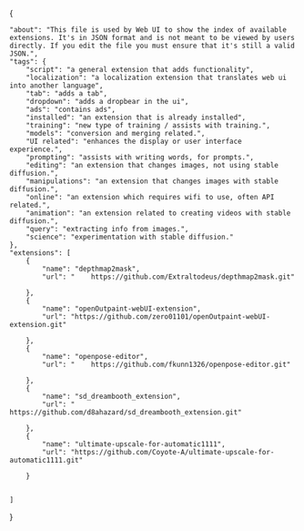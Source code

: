{

    "about": "This file is used by Web UI to show the index of available extensions. It's in JSON format and is not meant to be viewed by users directly. If you edit the file you must ensure that it's still a valid JSON.",
    "tags": {
        "script": "a general extension that adds functionality",
        "localization": "a localization extension that translates web ui into another language",
        "tab": "adds a tab",
        "dropdown": "adds a dropbear in the ui",
        "ads": "contains ads",
        "installed": "an extension that is already installed",
        "training": "new type of training / assists with training.",
        "models": "conversion and merging related.",
        "UI related": "enhances the display or user interface experience.",
        "prompting": "assists with writing words, for prompts.",
        "editing": "an extension that changes images, not using stable diffusion.",
        "manipulations": "an extension that changes images with stable diffusion.",
        "online": "an extension which requires wifi to use, often API related.",
        "animation": "an extension related to creating videos with stable diffusion.",
        "query": "extracting info from images.",
        "science": "experimentation with stable diffusion."
    },
    "extensions": [
        {
            "name": "depthmap2mask",
            "url": " 	https://github.com/Extraltodeus/depthmap2mask.git"

        },
        {
            "name": "openOutpaint-webUI-extension",
            "url": "https://github.com/zero01101/openOutpaint-webUI-extension.git"

        },
        {
            "name": "openpose-editor",
            "url": " 	https://github.com/fkunn1326/openpose-editor.git"

        },
        {
            "name": "sd_dreambooth_extension",
            "url": " 	https://github.com/d8ahazard/sd_dreambooth_extension.git"

        },
        {
            "name": "ultimate-upscale-for-automatic1111",
            "url": "https://github.com/Coyote-A/ultimate-upscale-for-automatic1111.git"

        }


    ]
}
